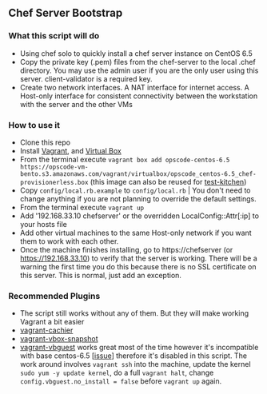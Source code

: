 ## Chef Server Bootstrap ##
### What this script will do ###
- Using chef solo to quickly install a chef server instance on CentOS 6.5
- Copy the private key (.pem) files from the chef-server to the local .chef directory. You may use the admin user if you are the only user using this server. client-validator is a required key.
- Create two network interfaces. A NAT interface for internet access. A Host-only interface for consistent connectivity between the workstation with the server and the other VMs

### How to use it ###
- Clone this repo
- Install [Vagrant](https://www.vagrantup.com/), and [Virtual Box](https://www.virtualbox.org/)
- From the terminal execute `vagrant box add opscode-centos-6.5 https://opscode-vm-bento.s3.amazonaws.com/vagrant/virtualbox/opscode_centos-6.5_chef-provisionerless.box` (this image can also be reused for [test-kitchen](https://github.com/test-kitchen/test-kitchen))
- Copy `config/local.rb.example` to `config/local.rb` | You don't need to change anything if you are not planning to override the default settings.
- From the terminal execute `vagrant up`
- Add '192.168.33.10 chefserver' or the overridden LocalConfig::Attr[:ip] to your hosts file
- Add other virtual machines to the same Host-only network if you want them to work with each other.
- Once the machine finishes installing, go to https://chefserver (or https://192.168.33.10) to verify that the server is working. There will be a warning the first time you do this because there is no SSL certificate on this server. This is normal, just add an exception.

### Recommended Plugins ###
- The script still works without any of them. But they will make working Vagrant a bit easier
- [vagrant-cachier](https://github.com/fgrehm/vagrant-cachier)
- [vagrant-vbox-snapshot](https://github.com/dergachev/vagrant-vbox-snapshot)
- [vagrant-vbguest](https://github.com/dotless-de/vagrant-vbguest) works great most of the time however it's incompatible with base centos-6.5 [[issue](https://github.com/dotless-de/vagrant-vbguest/issues/141)] therefore it's disabled in this script. The work around involves `vagrant ssh` into the machine, update the kernel `sudo yum -y update kernel`, do a full `vagrant halt`, change `config.vbguest.no_install = false` before `vagrant up` again.
